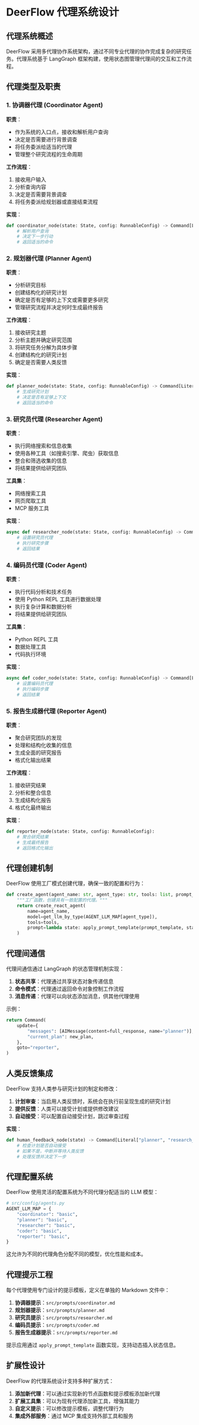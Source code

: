 # DeerFlow 代理系统设计

## 代理系统概述

DeerFlow 采用多代理协作系统架构，通过不同专业代理的协作完成复杂的研究任务。代理系统基于 LangGraph 框架构建，使用状态图管理代理间的交互和工作流程。

## 代理类型及职责

### 1. 协调器代理 (Coordinator Agent)

**职责**：
- 作为系统的入口点，接收和解析用户查询
- 决定是否需要进行背景调查
- 将任务委派给适当的代理
- 管理整个研究流程的生命周期

**工作流程**：
1. 接收用户输入
2. 分析查询内容
3. 决定是否需要背景调查
4. 将任务委派给规划器或直接结束流程

**实现**：
```python
def coordinator_node(state: State, config: RunnableConfig) -> Command[Literal["planner", "background_investigator", "__end__"]]:
    # 解析用户查询
    # 决定下一步行动
    # 返回适当的命令
```

### 2. 规划器代理 (Planner Agent)

**职责**：
- 分析研究目标
- 创建结构化的研究计划
- 确定是否有足够的上下文或需要更多研究
- 管理研究流程并决定何时生成最终报告

**工作流程**：
1. 接收研究主题
2. 分析主题并确定研究范围
3. 将研究任务分解为具体步骤
4. 创建结构化的研究计划
5. 确定是否需要人类反馈

**实现**：
```python
def planner_node(state: State, config: RunnableConfig) -> Command[Literal["human_feedback", "reporter"]]:
    # 生成研究计划
    # 决定是否有足够上下文
    # 返回适当的命令
```

### 3. 研究员代理 (Researcher Agent)

**职责**：
- 执行网络搜索和信息收集
- 使用各种工具（如搜索引擎、爬虫）获取信息
- 整合和筛选收集的信息
- 将结果提供给研究团队

**工具集**：
- 网络搜索工具
- 网页爬取工具
- MCP 服务工具

**实现**：
```python
async def researcher_node(state: State, config: RunnableConfig) -> Command[Literal["research_team"]]:
    # 设置研究员代理
    # 执行研究步骤
    # 返回结果
```

### 4. 编码员代理 (Coder Agent)

**职责**：
- 执行代码分析和技术任务
- 使用 Python REPL 工具进行数据处理
- 执行复杂计算和数据分析
- 将结果提供给研究团队

**工具集**：
- Python REPL 工具
- 数据处理工具
- 代码执行环境

**实现**：
```python
async def coder_node(state: State, config: RunnableConfig) -> Command[Literal["research_team"]]:
    # 设置编码员代理
    # 执行编码步骤
    # 返回结果
```

### 5. 报告生成器代理 (Reporter Agent)

**职责**：
- 聚合研究团队的发现
- 处理和结构化收集的信息
- 生成全面的研究报告
- 格式化输出结果

**工作流程**：
1. 接收研究结果
2. 分析和整合信息
3. 生成结构化报告
4. 格式化最终输出

**实现**：
```python
def reporter_node(state: State, config: RunnableConfig):
    # 聚合研究结果
    # 生成最终报告
    # 返回格式化输出
```

## 代理创建机制

DeerFlow 使用工厂模式创建代理，确保一致的配置和行为：

```python
def create_agent(agent_name: str, agent_type: str, tools: list, prompt_template: str):
    """工厂函数，创建具有一致配置的代理。"""
    return create_react_agent(
        name=agent_name,
        model=get_llm_by_type(AGENT_LLM_MAP[agent_type]),
        tools=tools,
        prompt=lambda state: apply_prompt_template(prompt_template, state),
    )
```

## 代理间通信

代理间通信通过 LangGraph 的状态管理机制实现：

1. **状态共享**：代理通过共享状态对象传递信息
2. **命令模式**：代理通过返回命令对象控制工作流程
3. **消息传递**：代理可以向状态添加消息，供其他代理使用

示例：
```python
return Command(
    update={
        "messages": [AIMessage(content=full_response, name="planner")],
        "current_plan": new_plan,
    },
    goto="reporter",
)
```

## 人类反馈集成

DeerFlow 支持人类参与研究计划的制定和修改：

1. **计划审查**：当启用人类反馈时，系统会在执行前呈现生成的研究计划
2. **提供反馈**：人类可以接受计划或提供修改建议
3. **自动接受**：可以配置自动接受计划，跳过审查过程

**实现**：
```python
def human_feedback_node(state) -> Command[Literal["planner", "research_team", "reporter", "__end__"]]:
    # 检查计划是否自动接受
    # 如果不是，中断并等待人类反馈
    # 处理反馈并决定下一步
```

## 代理配置系统

DeerFlow 使用灵活的配置系统为不同代理分配适当的 LLM 模型：

```python
# src/config/agents.py
AGENT_LLM_MAP = {
    "coordinator": "basic",
    "planner": "basic",
    "researcher": "basic",
    "coder": "basic",
    "reporter": "basic",
}
```

这允许为不同的代理角色分配不同的模型，优化性能和成本。

## 代理提示工程

每个代理使用专门设计的提示模板，定义在单独的 Markdown 文件中：

1. **协调器提示**：`src/prompts/coordinator.md`
2. **规划器提示**：`src/prompts/planner.md`
3. **研究员提示**：`src/prompts/researcher.md`
4. **编码员提示**：`src/prompts/coder.md`
5. **报告生成器提示**：`src/prompts/reporter.md`

提示应用通过 `apply_prompt_template` 函数实现，支持动态插入状态信息。

## 扩展性设计

DeerFlow 的代理系统设计支持多种扩展方式：

1. **添加新代理**：可以通过实现新的节点函数和提示模板添加新代理
2. **扩展工具集**：可以为现有代理添加新工具，增强其能力
3. **自定义提示**：可以修改提示模板，调整代理行为
4. **集成外部服务**：通过 MCP 集成支持外部工具和服务 